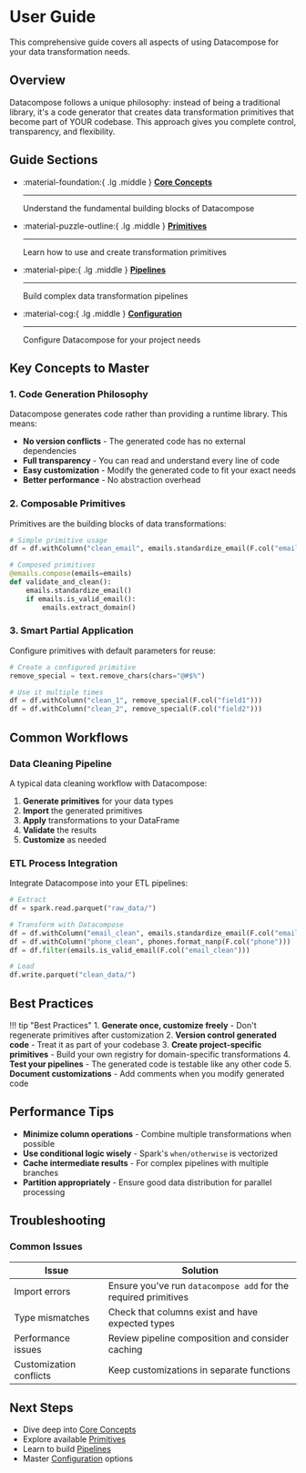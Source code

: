 # User Guide

This comprehensive guide covers all aspects of using Datacompose for your data transformation needs.

## Overview

Datacompose follows a unique philosophy: instead of being a traditional library, it's a code generator that creates data transformation primitives that become part of YOUR codebase. This approach gives you complete control, transparency, and flexibility.

## Guide Sections

<div class="grid cards" markdown>

-   :material-foundation:{ .lg .middle } **[Core Concepts](core-concepts.md)**

    ---

    Understand the fundamental building blocks of Datacompose

-   :material-puzzle-outline:{ .lg .middle } **[Primitives](primitives.md)**

    ---

    Learn how to use and create transformation primitives

-   :material-pipe:{ .lg .middle } **[Pipelines](pipelines.md)**

    ---

    Build complex data transformation pipelines

-   :material-cog:{ .lg .middle } **[Configuration](configuration.md)**

    ---

    Configure Datacompose for your project needs

</div>

## Key Concepts to Master

### 1. Code Generation Philosophy

Datacompose generates code rather than providing a runtime library. This means:

- **No version conflicts** - The generated code has no external dependencies
- **Full transparency** - You can read and understand every line of code
- **Easy customization** - Modify the generated code to fit your exact needs
- **Better performance** - No abstraction overhead

### 2. Composable Primitives

Primitives are the building blocks of data transformations:

```python
# Simple primitive usage
df = df.withColumn("clean_email", emails.standardize_email(F.col("email")))

# Composed primitives
@emails.compose(emails=emails)
def validate_and_clean():
    emails.standardize_email()
    if emails.is_valid_email():
        emails.extract_domain()
```

### 3. Smart Partial Application

Configure primitives with default parameters for reuse:

```python
# Create a configured primitive
remove_special = text.remove_chars(chars="@#$%")

# Use it multiple times
df = df.withColumn("clean_1", remove_special(F.col("field1")))
df = df.withColumn("clean_2", remove_special(F.col("field2")))
```

## Common Workflows

### Data Cleaning Pipeline

A typical data cleaning workflow with Datacompose:

1. **Generate primitives** for your data types
2. **Import** the generated primitives
3. **Apply** transformations to your DataFrame
4. **Validate** the results
5. **Customize** as needed

### ETL Process Integration

Integrate Datacompose into your ETL pipelines:

```python
# Extract
df = spark.read.parquet("raw_data/")

# Transform with Datacompose
df = df.withColumn("email_clean", emails.standardize_email(F.col("email")))
df = df.withColumn("phone_clean", phones.format_nanp(F.col("phone")))
df = df.filter(emails.is_valid_email(F.col("email_clean")))

# Load
df.write.parquet("clean_data/")
```

## Best Practices

!!! tip "Best Practices"
    1. **Generate once, customize freely** - Don't regenerate primitives after customization
    2. **Version control generated code** - Treat it as part of your codebase
    3. **Create project-specific primitives** - Build your own registry for domain-specific transformations
    4. **Test your pipelines** - The generated code is testable like any other code
    5. **Document customizations** - Add comments when you modify generated code

## Performance Tips

- **Minimize column operations** - Combine multiple transformations when possible
- **Use conditional logic wisely** - Spark's `when/otherwise` is vectorized
- **Cache intermediate results** - For complex pipelines with multiple branches
- **Partition appropriately** - Ensure good data distribution for parallel processing

## Troubleshooting

### Common Issues

| Issue | Solution |
|-------|----------|
| Import errors | Ensure you've run `datacompose add` for the required primitives |
| Type mismatches | Check that columns exist and have expected types |
| Performance issues | Review pipeline composition and consider caching |
| Customization conflicts | Keep customizations in separate functions |

## Next Steps

- Dive deep into [Core Concepts](core-concepts.md)
- Explore available [Primitives](primitives.md)
- Learn to build [Pipelines](pipelines.md)
- Master [Configuration](configuration.md) options